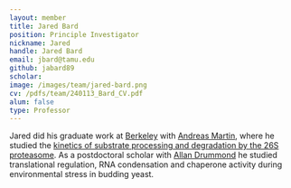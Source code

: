 ```yaml
---
layout: member
title: Jared Bard
position: Principle Investigator
nickname: Jared
handle: Jared Bard
email: jbard@tamu.edu
github: jabard89
scholar: 
image: /images/team/jared-bard.png
cv: /pdfs/team/240113_Bard_CV.pdf
alum: false
type: Professor
---
```


Jared did his graduate work at [Berkeley][1] with [Andreas Martin][2], where he studied the [kinetics of substrate processing and degradation by the 26S proteasome][3]. As a postdoctoral scholar with [Allan Drummond][4] he studied translational regulation, RNA condensation and chaperone activity during environmental stress in budding yeast.

[1]:http://www.berkeley.edu
[2]:http://mcb.berkeley.edu/labs/martin/
[3]:https://pubmed.ncbi.nlm.nih.gov/30929903/
[4]:http://drummondlab.org/team/allan-drummond/